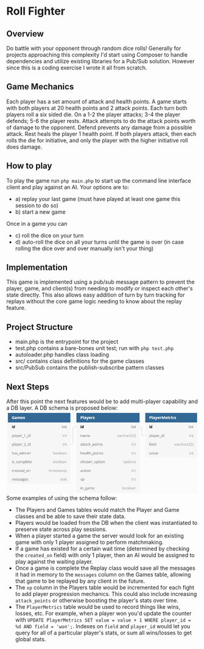 # Roll Fighter

## Overview
Do battle with your opponent through random dice rolls! Generally for projects approaching this complexity I'd start using Composer to handle dependencies and utilize existing libraries for a Pub/Sub solution. However since this is a coding exercise I wrote it all from scratch.

## Game Mechanics
Each player has a set amount of attack and health points. A game starts with both players at 20 health points and 2 attack points. Each turn both players roll a six sided die. On a 1-2 the player attacks; 3-4 the player defends; 5-6 the player rests. Attack attempts to do the attack points worth of damage to the opponent. Defend prevents any damage from a possible attack. Rest heals the player 1 health point. If both players attack, then each rolls the die for initiative, and only the player with the higher initiative roll does damage.

## How to play
To play the game run `php main.php` to start up the command line interface client and play against an AI. Your options are to:
* a) replay your last game (must have played at least one game this session to do so)
* b) start a new game

Once in a game you can 

* c) roll the dice on your turn
* d) auto-roll the dice on all your turns until the game is over (in case rolling the dice over and over manually isn't your thing)

## Implementation
This game is implemented using a pub/sub message pattern to prevent the player, game, and client(s) from needing to modify or inspect each other's state directly. This also allows easy addition of turn by turn tracking for replays without the core game logic needing to know about the replay feature.

## Project Structure
* main.php is the entrypoint for the project
* test.php contains a bare-bones unit test; run with `php test.php`
* autoloader.php handles class loading
* src/ contains class definitions for the game classes
* src/PubSub contains the publish-subscribe pattern classes

## Next Steps
After this point the next features would be to add multi-player capability and a DB layer. A DB schema is proposed below: ![Image of DB Schema](https://raw.githubusercontent.com/gmac0/roll-fighter/master/proposed-db-schema.png)
Some examples of using the schema follow:
* The Players and Games tables would match the Player and Game classes and be able to save their state data.
* Players would be loaded from the DB when the client was instantiated to preserve state across play sessions. 
* When a player started a game the server would look for an existing game with only 1 player assigned to perform matchmaking.
* If a game has existed for a certain wait time (determined by checking the `created_on` field) with only 1 player, then an AI would be assigned to play against the waiting player.
* Once a game is complete the Replay class would save all the messages it had in memory to the `messages` column on the Games table, allowing that game to be replayed by any client in the future.
* The `xp` column in the Players table would be incremented for each fight to add player progression mechanics. This could also include increasing `attack_points` or otherwise boosting the player's stats over time.
* The `PlayerMetrics` table would be used to record things like wins, losses, etc. For example, when a player won you'd update the counter with `UPDATE PlayerMetrics SET value = value + 1 WHERE player_id = %d AND field = 'won';`. Indexes on `field` and `player_id` would let you query for all of a particular player's stats, or sum all wins/losses to get global stats.
